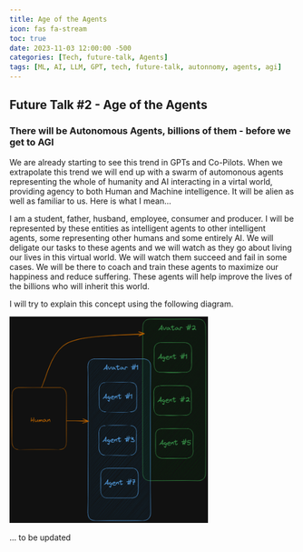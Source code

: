 ```yaml
---
title: Age of the Agents
icon: fas fa-stream
toc: true
date: 2023-11-03 12:00:00 -500
categories: [Tech, future-talk, Agents]
tags: [ML, AI, LLM, GPT, tech, future-talk, autonnomy, agents, agi]
---
```


## Future Talk #2 - Age of the Agents

### There will be Autonomous Agents, billions of them - before we get to AGI

We are already starting to see this trend in GPTs and Co-Pilots. When we extrapolate this trend we will end up with a swarm of automonous agents representing the whole of humanity and AI interacting in a virtal world, providing agency to both Human and Machine intelligence. It will be alien as well as familiar to us. Here is what I mean...

I am a student, father, husband, employee, consumer and producer. I will be represented by these entities as intelligent agents to other intelligent agents, some representing other humans and some entirely AI. We will deligate our tasks to these agents and we will watch as they go about living our lives in this virtual world. We will watch them succeed and fail in some cases. We will be there to coach and train these agents to maximize our happiness and reduce suffering. These agents will help improve the lives of the billions who will inherit this world.

I will try to explain this concept using the following diagram.

<img src="/assets/images/Human_Avatars_with-Agents.png" alt="Human_Avatars_with-Agents" style="width:350px;height:auto;">

... to be updated
